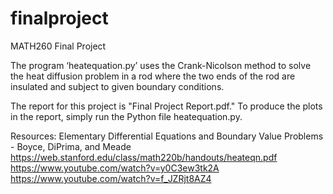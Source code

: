 # finalproject
 MATH260 Final Project

The program ‘heatequation.py’ uses the Crank-Nicolson method to solve the heat diffusion problem 
in a rod where the two ends of the rod are insulated and subject to given boundary conditions.

The report for this project is "Final Project Report.pdf."
To produce the plots in the report, simply run the Python file heatequation.py.

Resources:
Elementary Differential Equations and Boundary Value Problems - Boyce, DiPrima, and Meade
https://web.stanford.edu/class/math220b/handouts/heateqn.pdf
https://www.youtube.com/watch?v=y0C3ew3tk2A
https://www.youtube.com/watch?v=f_JZRjt8AZ4